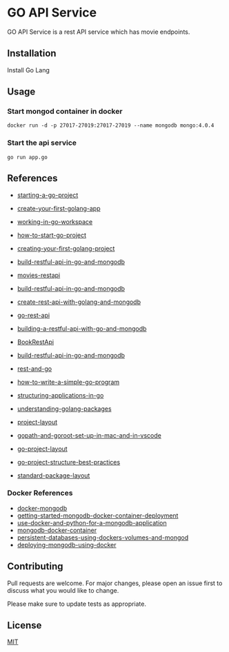 # GO API Service

GO API Service is a rest API service which has movie endpoints.

## Installation
Install Go Lang

## Usage

### Start mongod container in docker
```
docker run -d -p 27017-27019:27017-27019 --name mongodb mongo:4.0.4
```

### Start the api service
```
go run app.go
```


## References

* [starting-a-go-project](https://www.wolfe.id.au/2020/03/10/starting-a-go-project/)

* [create-your-first-golang-app](https://hackersandslackers.com/create-your-first-golang-app/)

* [working-in-go-workspace](https://medium.com/rungo/working-in-go-workspace-3b0576e0534a)

* [how-to-start-go-project](https://boyter.org/posts/how-to-start-go-project-2018/)

* [creating-your-first-golang-project](https://www.mindbowser.com/creating-your-first-golang-project/)

* [build-restful-api-in-go-and-mongodb](https://dzone.com/articles/build-restful-api-in-go-and-mongodb)

* [movies-restapi](https://github.com/mlabouardy/movies-restapi)

* [build-restful-api-in-go-and-mongodb](https://infrastacklabs.wordpress.com/2018/05/18/build-restful-api-in-go-and-mongodb/)

* [create-rest-api-with-golang-and-mongodb](https://medium.com/@faygun89/create-rest-api-with-golang-and-mongodb-d38d2e1d9714)

* [go-rest-api](https://github.com/faygun/go-rest-api)

* [building-a-restful-api-with-go-and-mongodb](https://medium.com/better-programming/building-a-restful-api-with-go-and-mongodb-93e59cbbee88)

* [BookRestApi](https://github.com/farukismailoglu/BookRestApi)

* [build-restful-api-in-go-and-mongodb](https://hackernoon.com/build-restful-api-in-go-and-mongodb-5e7f2ec4be94)

* [rest-and-go](https://github.com/brainbreaker/rest-and-go)

* [how-to-write-a-simple-go-program](https://medium.com/rungo/how-to-write-a-simple-go-program-13fd104f3018)

* [structuring-applications-in-go](https://medium.com/@benbjohnson/structuring-applications-in-go-3b04be4ff091)

* [understanding-golang-packages](https://thenewstack.io/understanding-golang-packages)

* [project-layout](https://github.com/golang-standards/project-layout)

* [gopath-and-goroot-set-up-in-mac-and-in-vscode](https://medium.com/@krisma/gopath-and-goroot-set-up-in-mac-and-in-vscode-cf86d8503e57)

* [go-project-layout](https://medium.com/golang-learn/go-project-layout-e5213cdcfaa2)

* [go-project-structure-best-practices](https://tutorialedge.net/golang/go-project-structure-best-practices/)

* [standard-package-layout](https://medium.com/@benbjohnson/standard-package-layout-7cdbc8391fc1#.ds38va3pp)

### Docker References
* [docker-mongodb](https://phoenixnap.com/kb/docker-mongodb)
* [getting-started-mongodb-docker-container-deployment](https://www.thepolyglotdeveloper.com/2019/01/getting-started-mongodb-docker-container-deployment/)
* [use-docker-and-python-for-a-mongodb-application](https://kb.objectrocket.com/mongo-db/use-docker-and-python-for-a-mongodb-application-1046)
* [mongodb-docker-container](https://www.bmc.com/blogs/mongodb-docker-container/)
* [persistent-databases-using-dockers-volumes-and-mongod](https://medium.com/better-programming/persistent-databases-using-dockers-volumes-and-mongodb-9ac284c25b39)
* [deploying-mongodb-using-docker](https://severalnines.com/database-blog/deploying-mongodb-using-docker)

## Contributing
Pull requests are welcome. For major changes, please open an issue first to discuss what you would like to change.

Please make sure to update tests as appropriate.

## License
[MIT](https://choosealicense.com/licenses/mit/)